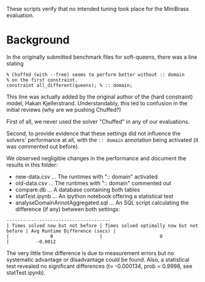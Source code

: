 These scripts verify that no intended tuning took place for the MiniBrass evaluation.

Background
========== 
In the originally submitted benchmark files for soft-queens, there was a line stating
```
% Chuffed (with --free) seems to perform better without :: domain
% on the first constraint.
constraint all_different(queens); % :: domain;
```

This line was actually added by the original author of the (hard constraint) model, Hakan Kjellerstrand. Understandably, this led to confusion in the initial reviews (why are we pushing Chuffed?)

First of all, we never used the solver "Chuffed" in any of our evaluations.

Second, to provide evidence that these settings did not influence the solvers' performance at all, with the `:: domain` annotation being activated (it was commented out before). 

We observed negligible changes in the performance and document the results in this folder: 

- new-data.csv ... The runtimes with ":: domain" activated
- old-data.csv ... The runtimes with ":: domain" commented out
- compare.db   ... A database containing both tables
- statTest.ipynb ... An ipython notebook offering a statistical test
- analyseDomainAnnotAggregated.sql
               ... An SQL script calculating the difference (if any) between both settings:

```
--------------------------------------
| Times solved now but not before | Times solved optimally now but not before | Avg Runtime Difference (secs) |
|               0                 |                     0                     |          -0.0012

``` 

The very little time difference is due to measurement errors but no systematic advantage or disadvantage could be found.
Also, a statistical test revealed no significant differences (t= -0.000134,  prob =  0.9998, see statTest.ipynb).
